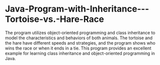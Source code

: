 # Java-Program-with-Inheritance---Tortoise-vs.-Hare-Race
 The program utilizes object-oriented programming and class inheritance to model the characteristics and behaviors of both animals. The tortoise and the hare have different speeds and strategies, and the program shows who wins the race or when it ends in a tie. This program provides an excellent example for learning class inheritance and object-oriented programming in Java.
